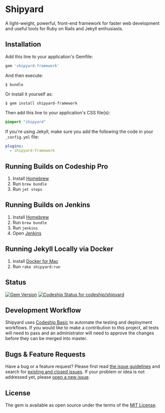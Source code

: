 # Shipyard

A light-weight, powerful, front-end framework for faster web development and useful tools for Ruby on Rails and Jekyll enthusiasts.

## Installation 

Add this line to your application's Gemfile:

```ruby
gem 'shipyard-framework'
```

And then execute:

    $ bundle

Or install it yourself as:

    $ gem install shipyard-framework

Then add this line to your application's CSS file(s):

```css
@import "shipyard"
```

If you're using Jekyll, make sure you add the following the code in your `_config.yml` file:
```yml
plugins:
  - shipyard-framework
```

## Running Builds on Codeship Pro
1. Install [Homebrew](https://brew.sh/)
2. Run `brew bundle`
3. Run `jet steps`

## Running Builds on Jenkins
1. Install [Homebrew](https://brew.sh/)
2. Run `brew bundle`
3. Run `jenkins`
4. Open [Jenkins](http://localhost:8080/)

## Running Jekyll Locally via Docker
1. Install [Docker for Mac](https://download.docker.com/mac/stable/Docker.dmg)
2. Run `rake shipyard:run`

## Status
[![Gem Version](https://badge.fury.io/rb/shipyard-framework.svg)](https://badge.fury.io/rb/shipyard-framework)
[![Codeship Status for codeship/shipyard](https://app.codeship.com/projects/30419df0-80ff-0135-f7fb-06994b6b032d/status?branch=master)](https://app.codeship.com/projects/246808)

## Development Workflow
Shipyard uses [Codeship Basic](https://codeship.com/features/basic) to automate the testing and deployment workflows. If you would like to make a contribution to this project, all tests will need to pass and an administrator will need to approve the changes before they can be merged into master.

## Bugs & Feature Requests

Have a bug or a feature request? Please first read [the issue guidelines](https://github.com/codeship/shipyard/wiki/issues) and search for [existing and closed issues](https://github.com/codeship/shipyard/issues?utf8=%E2%9C%93&q=is%3Aissue). If your problem or idea is not addressed yet, please [open a new issue](https://github.com/codeship/shipyard/issues/new).

## License

The gem is available as open source under the terms of the [MIT License](http://opensource.org/licenses/MIT).

